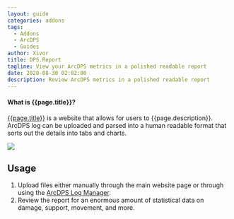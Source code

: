 ```yaml
---
layout: guide
categories: addons
tags:
  - Addons
  - ArcDPS
  - Guides
author: Xivor
title: DPS.Report 
tagline: View your ArcDPS metrics in a polished readable report
date: 2020-08-30 02:02:00
description: Review ArcDPS metrics in a polished readable report
---
```


#### What is {{page.title}}?

[{{page.title}}](https://dps.report) is a website that allows for users to {{page.description}}.<!--more-->  ArcDPS log can be uploaded and parsed into a human readable format that sorts out the details into tabs and charts.

![]({{site.url}}/assets/img/addons/image%20%286%29.png)

## Usage

1. Upload files either manually through the main website page or through using the [ArcDPS Log Manager]({{11-arcdps-log-manager}}).
2. Review the report for an enormous amount of statistical data on damage, support, movement, and more.


